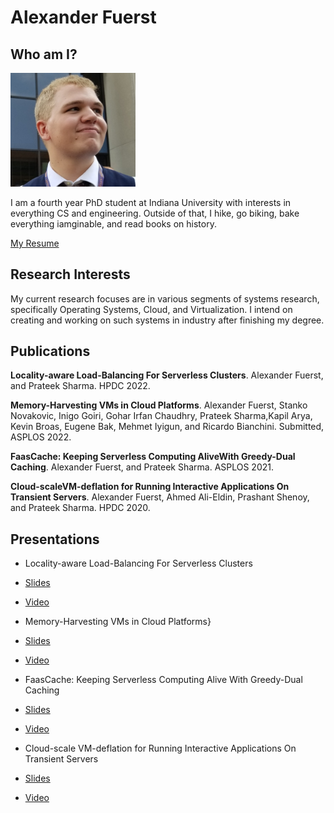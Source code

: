# Alexander Fuerst

## Who am I?

<img src="assets/img.jpg" alt="drawing" width="200"/>

I am a fourth year PhD student at Indiana University with interests in everything CS and engineering.
Outside of that, I hike, go biking, bake everything iamginable, and read books on history.

[My Resume](./assets/resume.pdf)

## Research Interests

My current research focuses are in various segments of systems research, specifically  Operating Systems, Cloud, and Virtualization. I intend on creating and working on such systems in industry after finishing my degree.

## Publications

**Locality-aware Load-Balancing For Serverless Clusters**.
Alexander Fuerst, and Prateek Sharma. HPDC 2022.

**Memory-Harvesting VMs in Cloud Platforms**.
Alexander Fuerst, Stanko Novakovic, Inigo Goiri, Gohar Irfan Chaudhry, Prateek Sharma,Kapil Arya, Kevin Broas, Eugene Bak, Mehmet Iyigun, and Ricardo Bianchini. Submitted, ASPLOS 2022.

**FaasCache: Keeping Serverless Computing AliveWith Greedy-Dual Caching**.
Alexander Fuerst, and Prateek Sharma. ASPLOS 2021.

**Cloud-scaleVM-deflation for Running Interactive Applications On Transient Servers**.
Alexander Fuerst, Ahmed Ali-Eldin, Prashant Shenoy, and Prateek Sharma. HPDC 2020.

## Presentations

* Locality-aware Load-Balancing For Serverless Clusters
* [Slides](./assets/faas-lb-presentation.pptx)
* [Video](https://youtu.be/nEB45\_dtx6U)

* Memory-Harvesting VMs in Cloud Platforms}
* [Slides](https://afuerst.github.io/assets/5B_0262_Fuerst.pptx})
* [Video](https://www.youtube.com/watch?v=fvPAzienOTQ)

* FaasCache: Keeping Serverless Computing Alive With Greedy-Dual Caching
* [Slides](./assets/ASPLOS-2021-pres.pptx)
* [Video](https://indiana-my.sharepoint.com/:v:/g/personal/alfuerst_iu_edu/EaZ_NJFeSDFMnesdbvFiTOkBICf2z5U577qdvm9o-qYExQ?e=t4ArmQ)

* Cloud-scale VM-deflation for Running Interactive Applications On Transient Servers
* [Slides](./assets/HPDC-2020-pres.pptx)
* [Video](https://www.youtube.com/watch?v=gFzaHkM_1Tg)
